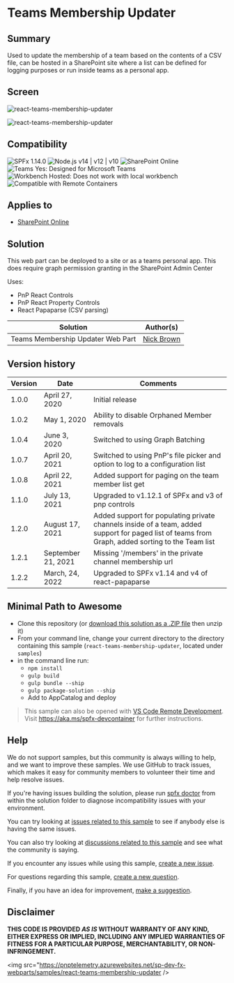 # Teams Membership Updater

## Summary

Used to update the membership of a team based on the contents of a CSV file, can be hosted in a SharePoint site where a list can be defined for logging purposes or run inside teams as a personal app.

## Screen

![react-teams-membership-updater](./assets/Screenshot-2020-05-01.png "Preview")

![react-teams-membership-updater](./assets/teamsmembership.gif "Teams Membership Via Teams")

## Compatibility

![SPFx 1.14.0](https://img.shields.io/badge/SPFx-1.14.0-green.svg)
![Node.js v14 | v12 | v10](https://img.shields.io/badge/Node.js-v14%20%7C%20v12%20%7C%20v10-green.svg)
![SharePoint Online](https://img.shields.io/badge/SharePoint-Online-yellow.svg)
![Teams Yes: Designed for Microsoft Teams](https://img.shields.io/badge/Teams-Yes-green.svg "Designed for Microsoft Teams")
![Workbench Hosted: Does not work with local workbench](https://img.shields.io/badge/Workbench-Hosted-yellow.svg "Does not work with local workbench")
![Compatible with Remote Containers](https://img.shields.io/badge/Remote%20Containers-Compatible-green.svg)

## Applies to

* [SharePoint Online](https://learn.microsoft.com/sharepoint/dev/spfx/sharepoint-framework-overview)

## Solution

This web part can be deployed to a site or as a teams personal app.  This does require graph permission granting in the SharePoint Admin Center

Uses:

* PnP React Controls
* PnP React Property Controls
* React Papaparse (CSV parsing)

Solution|Author(s)
--------|---------
Teams Membership Updater  Web Part|[Nick Brown](https://github.com/techienickb)

## Version history

Version|Date|Comments
-------|----|--------
1.0.0|April 27, 2020|Initial release
1.0.2|May 1, 2020|Ability to disable Orphaned Member removals
1.0.4|June 3, 2020|Switched to using Graph Batching
1.0.7|April 20, 2021|Switched to using PnP's file picker and option to log to a configuration list
1.0.8|April 22, 2021|Added support for paging on the team member list get
1.1.0|July 13, 2021|Upgraded to v1.12.1 of SPFx and v3 of pnp controls
1.2.0|August 17, 2021|Added support for populating private channels inside of a team, added support for paged list of teams from Graph, added sorting to the Team list
1.2.1|September 21, 2021| Missing '/members' in the private channel membership url
1.2.2|March, 24, 2022|Upgraded to SPFx v1.14 and v4 of react-papaparse

## Minimal Path to Awesome

* Clone this repository (or [download this solution as a .ZIP file](https://pnp.github.io/download-partial/?url=https://github.com/pnp/sp-dev-fx-webparts/tree/main/samples/react-teams-membership-updater) then unzip it)
* From your command line, change your current directory to the directory containing this sample (`react-teams-membership-updater`, located under `samples`)
* in the command line run:
  * `npm install`
  * `gulp build`
  * `gulp bundle --ship`
  * `gulp package-solution --ship`
  * Add to AppCatalog and deploy

> This sample can also be opened with [VS Code Remote Development](https://code.visualstudio.com/docs/remote/remote-overview). Visit <https://aka.ms/spfx-devcontainer> for further instructions.

## Help

We do not support samples, but this community is always willing to help, and we want to improve these samples. We use GitHub to track issues, which makes it easy for  community members to volunteer their time and help resolve issues.

If you're having issues building the solution, please run [spfx doctor](https://pnp.github.io/cli-microsoft365/cmd/spfx/spfx-doctor/) from within the solution folder to diagnose incompatibility issues with your environment.

You can try looking at [issues related to this sample](https://github.com/pnp/sp-dev-fx-webparts/issues?q=label%3A"sample%3A%20react-teams-membership-updater" ) to see if anybody else is having the same issues.

You can also try looking at [discussions related to this sample](https://github.com/pnp/sp-dev-fx-webparts/discussions?discussions_q=react-teams-membership-updater) and see what the community is saying.

If you encounter any issues while using this sample, [create a new issue](https://github.com/pnp/sp-dev-fx-webparts/issues/new?assignees=&labels=Needs%3A+Triage+%3Amag%3A%2Ctype%3Abug-suspected%2Csample%3A%20react-teams-membership-updater&template=bug-report.yml&sample=react-teams-membership-updater&authors=@techienickb&title=react-teams-membership-updater%20-%20).

For questions regarding this sample, [create a new question](https://github.com/pnp/sp-dev-fx-webparts/issues/new?assignees=&labels=Needs%3A+Triage+%3Amag%3A%2Ctype%3Aquestion%2Csample%3A%20react-teams-membership-updater&template=question.yml&sample=react-teams-membership-updater&authors=@techienickb&title=react-teams-membership-updater%20-%20).

Finally, if you have an idea for improvement, [make a suggestion](https://github.com/pnp/sp-dev-fx-webparts/issues/new?assignees=&labels=Needs%3A+Triage+%3Amag%3A%2Ctype%3Aenhancement%2Csample%3A%20react-teams-membership-updater&template=question.yml&sample=react-teams-membership-updater&authors=@techienickb&title=react-teams-membership-updater%20-%20).

## Disclaimer

**THIS CODE IS PROVIDED *AS IS* WITHOUT WARRANTY OF ANY KIND, EITHER EXPRESS OR IMPLIED, INCLUDING ANY IMPLIED WARRANTIES OF FITNESS FOR A PARTICULAR PURPOSE, MERCHANTABILITY, OR NON-INFRINGEMENT.**

<img src="<https://pnptelemetry.azurewebsites.net/sp-dev-fx-webparts/samples/react-teams-membership-updater> />
